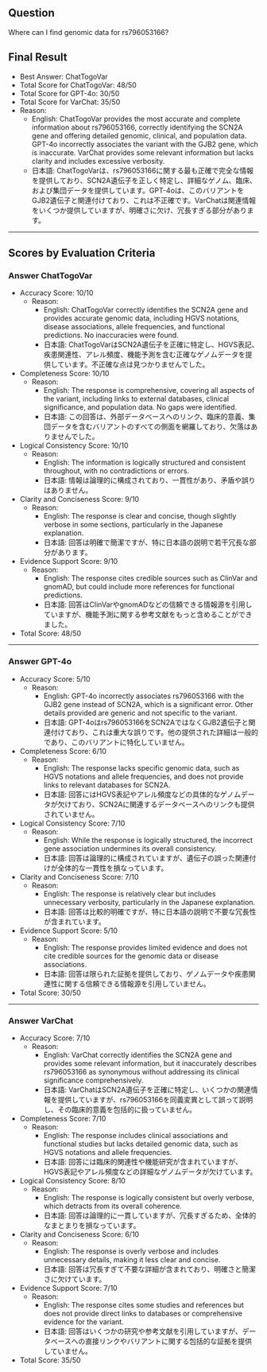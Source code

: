 ## Question

Where can I find genomic data for rs796053166?

## Final Result

- Best Answer: ChatTogoVar
- Total Score for ChatTogoVar: 48/50
- Total Score for GPT-4o: 30/50
- Total Score for VarChat: 35/50
- Reason:
  - English: ChatTogoVar provides the most accurate and complete information about rs796053166, correctly identifying the SCN2A gene and offering detailed genomic, clinical, and population data. GPT-4o incorrectly associates the variant with the GJB2 gene, which is inaccurate. VarChat provides some relevant information but lacks clarity and includes excessive verbosity.
  - 日本語: ChatTogoVarは、rs796053166に関する最も正確で完全な情報を提供しており、SCN2A遺伝子を正しく特定し、詳細なゲノム、臨床、および集団データを提供しています。GPT-4oは、このバリアントをGJB2遺伝子と関連付けており、これは不正確です。VarChatは関連情報をいくつか提供していますが、明確さに欠け、冗長すぎる部分があります。

---

## Scores by Evaluation Criteria

### Answer ChatTogoVar
- Accuracy Score: 10/10
  - Reason: 
    - English: ChatTogoVar correctly identifies the SCN2A gene and provides accurate genomic data, including HGVS notations, disease associations, allele frequencies, and functional predictions. No inaccuracies were found.
    - 日本語: ChatTogoVarはSCN2A遺伝子を正確に特定し、HGVS表記、疾患関連性、アレル頻度、機能予測を含む正確なゲノムデータを提供しています。不正確な点は見つかりませんでした。
- Completeness Score: 10/10
  - Reason: 
    - English: The response is comprehensive, covering all aspects of the variant, including links to external databases, clinical significance, and population data. No gaps were identified.
    - 日本語: この回答は、外部データベースへのリンク、臨床的意義、集団データを含むバリアントのすべての側面を網羅しており、欠落はありませんでした。
- Logical Consistency Score: 10/10
  - Reason: 
    - English: The information is logically structured and consistent throughout, with no contradictions or errors.
    - 日本語: 情報は論理的に構成されており、一貫性があり、矛盾や誤りはありません。
- Clarity and Conciseness Score: 9/10
  - Reason: 
    - English: The response is clear and concise, though slightly verbose in some sections, particularly in the Japanese explanation.
    - 日本語: 回答は明確で簡潔ですが、特に日本語の説明で若干冗長な部分があります。
- Evidence Support Score: 9/10
  - Reason: 
    - English: The response cites credible sources such as ClinVar and gnomAD, but could include more references for functional predictions.
    - 日本語: 回答はClinVarやgnomADなどの信頼できる情報源を引用していますが、機能予測に関する参考文献をもっと含めることができました。
- Total Score: 48/50

---

### Answer GPT-4o
- Accuracy Score: 5/10
  - Reason: 
    - English: GPT-4o incorrectly associates rs796053166 with the GJB2 gene instead of SCN2A, which is a significant error. Other details provided are generic and not specific to the variant.
    - 日本語: GPT-4oはrs796053166をSCN2AではなくGJB2遺伝子と関連付けており、これは重大な誤りです。他の提供された詳細は一般的であり、このバリアントに特化していません。
- Completeness Score: 6/10
  - Reason: 
    - English: The response lacks specific genomic data, such as HGVS notations and allele frequencies, and does not provide links to relevant databases for SCN2A.
    - 日本語: 回答にはHGVS表記やアレル頻度などの具体的なゲノムデータが欠けており、SCN2Aに関連するデータベースへのリンクも提供されていません。
- Logical Consistency Score: 7/10
  - Reason: 
    - English: While the response is logically structured, the incorrect gene association undermines its overall consistency.
    - 日本語: 回答は論理的に構成されていますが、遺伝子の誤った関連付けが全体的な一貫性を損なっています。
- Clarity and Conciseness Score: 7/10
  - Reason: 
    - English: The response is relatively clear but includes unnecessary verbosity, particularly in the Japanese explanation.
    - 日本語: 回答は比較的明確ですが、特に日本語の説明で不要な冗長性が含まれています。
- Evidence Support Score: 5/10
  - Reason: 
    - English: The response provides limited evidence and does not cite credible sources for the genomic data or disease associations.
    - 日本語: 回答は限られた証拠を提供しており、ゲノムデータや疾患関連性に関する信頼できる情報源を引用していません。
- Total Score: 30/50

---

### Answer VarChat
- Accuracy Score: 7/10
  - Reason: 
    - English: VarChat correctly identifies the SCN2A gene and provides some relevant information, but it inaccurately describes rs796053166 as synonymous without addressing its clinical significance comprehensively.
    - 日本語: VarChatはSCN2A遺伝子を正確に特定し、いくつかの関連情報を提供していますが、rs796053166を同義変異として誤って説明し、その臨床的意義を包括的に扱っていません。
- Completeness Score: 7/10
  - Reason: 
    - English: The response includes clinical associations and functional studies but lacks detailed genomic data, such as HGVS notations and allele frequencies.
    - 日本語: 回答には臨床的関連性や機能研究が含まれていますが、HGVS表記やアレル頻度などの詳細なゲノムデータが欠けています。
- Logical Consistency Score: 8/10
  - Reason: 
    - English: The response is logically consistent but overly verbose, which detracts from its overall coherence.
    - 日本語: 回答は論理的に一貫していますが、冗長すぎるため、全体的なまとまりを損なっています。
- Clarity and Conciseness Score: 6/10
  - Reason: 
    - English: The response is overly verbose and includes unnecessary details, making it less clear and concise.
    - 日本語: 回答は冗長すぎて不要な詳細が含まれており、明確さと簡潔さに欠けています。
- Evidence Support Score: 7/10
  - Reason: 
    - English: The response cites some studies and references but does not provide direct links to databases or comprehensive evidence for the variant.
    - 日本語: 回答はいくつかの研究や参考文献を引用していますが、データベースへの直接リンクやバリアントに関する包括的な証拠を提供していません。
- Total Score: 35/50